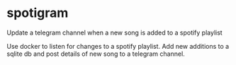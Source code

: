 # spotigram
Update a telegram channel when a new song is added to a spotify playlist

Use docker to listen for changes to a spotify playlist. Add new additions to a sqlite db and post details of new song to a telegram channel.
